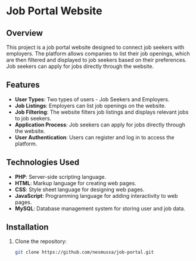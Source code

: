 # Job Portal Website

## Overview
This project is a job portal website designed to connect job seekers with employers. The platform allows companies to list their job openings, which are then filtered and displayed to job seekers based on their preferences. Job seekers can apply for jobs directly through the website.

## Features
- **User Types**: Two types of users - Job Seekers and Employers.
- **Job Listings**: Employers can list job openings on the website.
- **Job Filtering**: The website filters job listings and displays relevant jobs to job seekers.
- **Application Process**: Job seekers can apply for jobs directly through the website.
- **User Authentication**: Users can register and log in to access the platform.

## Technologies Used
- **PHP**: Server-side scripting language.
- **HTML**: Markup language for creating web pages.
- **CSS**: Style sheet language for designing web pages.
- **JavaScript**: Programming language for adding interactivity to web pages.
- **MySQL**: Database management system for storing user and job data.

## Installation
1. Clone the repository:
   ```bash
   git clone https://github.com/nesmussa/job-portal.git
